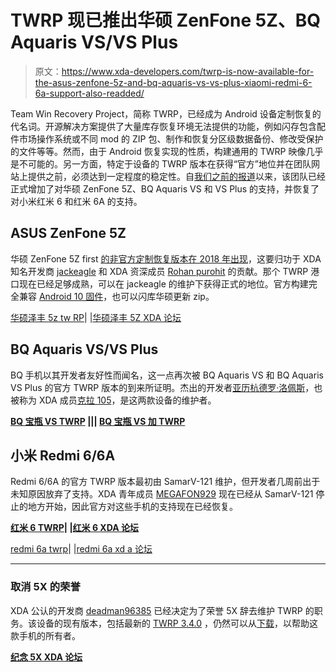 # TWRP 现已推出华硕 ZenFone 5Z、BQ Aquaris VS/VS Plus

> 原文：<https://www.xda-developers.com/twrp-is-now-available-for-the-asus-zenfone-5z-and-bq-aquaris-vs-vs-plus-xiaomi-redmi-6-6a-support-also-readded/>

Team Win Recovery Project，简称 TWRP，已经成为 Android 设备定制恢复的代名词。开源解决方案提供了大量库存恢复环境无法提供的功能，例如闪存包含配件市场操作系统或不同 mod 的 ZIP 包、制作和恢复分区级数据备份、修改受保护的文件等等。然而，由于 Android 恢复实现的性质，构建通用的 TWRP 映像几乎是不可能的。另一方面，特定于设备的 TWRP 版本在获得“官方”地位并在团队网站上提供之前，必须达到一定程度的稳定性。自[我们之前的报道](https://www.xda-developers.com/twrp-now-available-samsung-galaxy-m20-s4-mini-sprint-fairphone-3-drops-support-moto-e4-e5-realme-2-pro-redmi-6-6a/)以来，该团队已经正式增加了对华硕 ZenFone 5Z、BQ Aquaris VS 和 VS Plus 的支持，并恢复了对小米红米 6 和红米 6A 的支持。

## ASUS ZenFone 5Z

华硕 ZenFone 5Z first [的非官方定制恢复版本在 2018 年出现](https://forum.xda-developers.com/zenfone-5z/development/recovery-twrp-3-2-3-x-t3849245)，这要归功于 XDA 知名开发商 [jackeagle](https://forum.xda-developers.com/member.php?u=5216756) 和 XDA 资深成员 [Rohan purohit](https://forum.xda-developers.com/member.php?u=5790433) 的贡献。那个 TWRP 港口现在已经足够成熟，可以在 jackeagle 的维护下获得正式的地位。官方构建完全兼容 [Android 10 固件](https://www.xda-developers.com/asus-rolls-out-stable-android-10-update-zenfone-5z/)，也可以闪库华硕更新 zip。

[华硕泽丰 5z tw RP](https://twrp.me/asus/asuszenfone5z2018.html)| |[华硕泽丰 5Z XDA 论坛](https://forum.xda-developers.com/zenfone-5z)

## BQ Aquaris VS/VS Plus

BQ 手机以其开发者友好性而闻名，这一点再次被 BQ Aquaris VS 和 BQ Aquaris VS Plus 的官方 TWRP 版本的到来所证明。杰出的开发者[亚历杭德罗·洛佩斯](https://github.com/Kra1o5)，也被称为 XDA 成员[克拉 105](https://forum.xda-developers.com/member.php?u=6025582)，是这两款设备的维护者。

**[BQ 宝瓶 VS TWRP](https://twrp.me/bq/bqaquarisvs.html) ||| [BQ 宝瓶 VS 加 TWRP](https://twrp.me/bq/bqaquarisvsplus.html)**

## 小米 Redmi 6/6A

Redmi 6/6A 的官方 TWRP 版本最初由 SamarV-121 维护，但开发者几周前出于未知原因放弃了支持。XDA 青年成员 [MEGAFON929](https://forum.xda-developers.com/member.php?u=7424190) 现在已经从 SamarV-121 停止的地方开始，因此官方对这些手机的支持现在已经恢复。

**[红米 6 TWRP](https://twrp.me/xiaomi/xiaomiredmi6.html)| |[红米 6 XDA 论坛](https://forum.xda-developers.com/redmi-6)**

[redmi 6a twrp](https://twrp.me/xiaomi/xiaomiredmi6a.html)| |[redmi 6a xd a 论坛](https://forum.xda-developers.com/redmi-6a)

* * *

### 取消 5X 的荣誉

XDA 公认的开发商 [deadman96385](https://forum.xda-developers.com/member.php?u=4222965) 已经决定为了荣誉 5X 辞去维护 TWRP 的职务。该设备的现有版本，包括最新的 [TWRP 3.4.0](https://www.xda-developers.com/twrp-3-4-0-enables-ozip-decryption-realme-oppo-devices-support-legacy-devices-upgraded-android-10/) ，仍然可以从[下载](https://twrp.me/huawei/huaweihonor5x.html)，以帮助这款手机的所有者。

**[纪念 5X XDA 论坛](https://forum.xda-developers.com/honor-5x)**